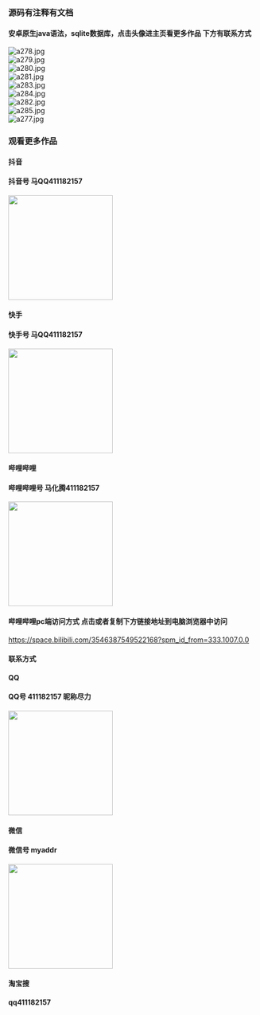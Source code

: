 ### 源码有注释有文档

#### 安卓原生java语法，sqlite数据库，点击头像进主页看更多作品 下方有联系方式
 <img src='https://img.alicdn.com/imgextra/i4/1658540494/O1CN01W2g4uo1FWIa99DGfi_!!1658540494.jpg' alt='a278.jpg' /></br> 
 <img src='https://img.alicdn.com/imgextra/i1/1658540494/O1CN01OSpBTn1FWIa7ezQGs_!!1658540494.jpg' alt='a279.jpg' /></br> 
 <img src='https://img.alicdn.com/imgextra/i4/1658540494/O1CN01K2fkyK1FWIaAxaYKS_!!1658540494.jpg' alt='a280.jpg' /></br> 
 <img src='https://img.alicdn.com/imgextra/i1/1658540494/O1CN01lWQUro1FWIaDSsRgb_!!1658540494.jpg' alt='a281.jpg' /></br> 
 <img src='https://img.alicdn.com/imgextra/i2/1658540494/O1CN01JmHQSJ1FWIa99D8O5_!!1658540494.jpg' alt='a283.jpg' /></br> 
 <img src='https://img.alicdn.com/imgextra/i4/1658540494/O1CN01pGBhT51FWIaCkbRnV_!!1658540494.jpg' alt='a284.jpg' /></br> 
 <img src='https://img.alicdn.com/imgextra/i3/1658540494/O1CN018Z8sfe1FWIaEjwPHP_!!1658540494.jpg' alt='a282.jpg' /></br> 
 <img src='https://img.alicdn.com/imgextra/i2/1658540494/O1CN011DZAN11FWIa7ezHxU_!!1658540494.jpg' alt='a285.jpg' /></br> 
 <img src='https://img.alicdn.com/imgextra/i3/1658540494/O1CN01P6Qjla1FWIaDSrVSG_!!1658540494.jpg' alt='a277.jpg' /></br>
### 观看更多作品

#### 抖音
#### 抖音号  马QQ411182157
<img src="https://gitee.com/QQ411182157/mingpian/raw/master/douyin.png" width="210px">

#### 快手
#### 快手号  马QQ411182157

<img src="https://gitee.com/QQ411182157/mingpian/raw/master/kuaishou.jpg" width="210px">

#### 哔哩哔哩
#### 哔哩哔哩号  马化腾411182157

<img src="https://gitee.com/QQ411182157/mingpian/raw/master/bili.png" width="210px">

#### 哔哩哔哩pc端访问方式 点击或者复制下方链接地址到电脑浏览器中访问

https://space.bilibili.com/3546387549522168?spm_id_from=333.1007.0.0


#### 联系方式
#### QQ
#### QQ号 411182157 昵称尽力

<img src="https://gitee.com/QQ411182157/mingpian/raw/master/qq.jpg" width="210px">

#### 微信
#### 微信号 myaddr

<img src="https://gitee.com/QQ411182157/mingpian/raw/master/weixin.png" width="210px">

#### 淘宝搜
#### qq411182157
